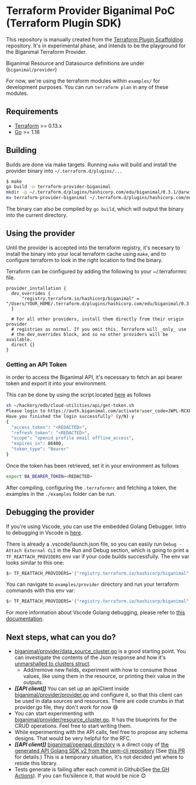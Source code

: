 # Terraform Provider Biganimal PoC (Terraform Plugin SDK)

This repository is manually created from the [Terraform Plugin Scaffolding](https://github.com/hashicorp/terraform-provider-scaffolding) repository.
It's in experimental phase, and intends to be the playground for the Biganimal Terraform Provider.

Biganimal Resource and Datasource definitions are under (`biganimal/provider`)

For now, we're using the terraform modules within `examples/` for development purposes. You can run `terraform plan` in any of these modules.

## Requirements

- [Terraform](https://www.terraform.io/downloads.html) >= 0.13.x
- [Go](https://golang.org/doc/install) >= 1.18

## Building

Builds are done via make targets.  Running `make` will build and install the provider binary into `~/.terraform.d/plugins/...`

```bash
$ make
go build -o terraform-provider-biganimal
mkdir -p ~/.terraform.d/plugins/hashicorp.com/edu/biganimal/0.3.1/darwin_amd64
mv terraform-provider-biganimal ~/.terraform.d/plugins/hashicorp.com/edu/biganimal/0.3.1/darwin_amd64
```

The binary can also be compiled by `go build`, which will output the binary into the current directory.

## Using the provider

Until the provider is accepted into the terraform registry, it's necesary to install the binary into your local terraform cache using `make`, and to configure terraform to look in the right location to find the binary.

Terraform can be configured by adding the following to your ~/.terraformrc file.

```hcl
provider_installation {
  dev_overrides {
      "registry.terraform.io/hashicorp/biganimal" = "/Users/YOUR_HOME/.terraform.d/plugins/hashicorp.com/edu/biganimal/0.3.1/darwin_amd64"
  }

  # For all other providers, install them directly from their origin provider
  # registries as normal. If you omit this, Terraform will _only_ use
  # the dev_overrides block, and so no other providers will be available.
  direct {}
}
```

### Getting an API Token

in order to access the Biganimal API, it's necessary to fetch an api bearer token and export it into your environment.

This can be done by using the script located [here](https://github.com/EnterpriseDB/cloud-utilities/blob/main/api/get-token.sh) as follows

```bash
sh ~/hackery/edb/cloud-utilities/api/get-token.sh
Please login to https://auth.biganimal.com/activate?user_code=JWPL-RCXL with your BigAnimal account
Have you finished the login successfully? (y/N) y
{
  "access_token": "<REDACTED>",
  "refresh_token": "<REDACTED>",
  "scope": "openid profile email offline_access",
  "expires_in": 86400,
  "token_type": "Bearer"
}
```

Once the token has been retrieved, set it in your environment as follows

```bash
export BA_BEARER_TOKEN=<REDACTED>
```

After compiling, configuring the `.terraformrc` and fetching a token, the examples in the `./examples` folder can be run.

## Debugging the provider

If you're using Vscode, you can use the embedded Golang Debugger. Intro to debugging in Vscode is [here](https://code.visualstudio.com/docs/editor/debugging).

There is already a .vscode/launch.json file, so you can easily run `Debug - Attach External CLI` in the Run and Debug section, which is going to print a `TF_REATTACH_PROVIDERS` env var if your code builds successfully. The env var looks similar to this one:

```bash
$> TF_REATTACH_PROVIDERS='{"registry.terraform.io/hashicorp/biganimal":{"Protocol":"grpc","ProtocolVersion":5,"Pid":14123,"Test":true,"Addr":{"Network":"unix","String":"/var/folders/99/kt3b7rgn7wbcc55jt9zv_rch0000gn/T/plugin608643082"}}}'
```

You can navigate to `examples/provider` directory and run your terraform commands with this env var:

```bash
$> TF_REATTACH_PROVIDERS='{"registry.terraform.io/hashicorp/biganimal":{"Protocol":"grpc","ProtocolVersion":5,"Pid":14123,"Test":true,"Addr":{"Network":"unix","String":"/var/folders/99/kt3b7rgn7wbcc55jt9zv_rch0000gn/T/plugin608643082"}}}' terraform plan
```

For more information about Vscode Golang debugging, please refer to [this documentation](https://github.com/golang/vscode-go/blob/master/docs/debugging.md).

## Next steps, what can you do?

- [biganimal/provider/data_source_cluster.go](./biganimal/provider/data_source_cluster.go) is a good starting point. You can investigate the contents of the Json response and how it's [unmarshalled to clusters struct](https://github.com/EnterpriseDB/terraform-provider-biganimal/blob/b96336c0cb06d481854cdf0db0688de694e02a71/biganimal/provider/data_source_cluster.go#L103).
  - Add/remove new fields, experiment with how to consume those values, like using them in the resource, or printing their value in the outputs.
- _**[[API client]]**_ You can set up an apiClient inside [biganimal/provider/provider.go](./biganimal/provider/provider.go) and configure it, so that this client can be used in data sources and resources. There are code crumbs in that provider.go file, they don't work for now 😅
- You can start experimenting with [biganimal/provider/resource_cluster.go](biganimal/provider/resource_cluster.go). It has the blueprints for the CRUD operations. Feel free to start writing them.
- While experimenting with the API calls, feel free to propose any schema designs. That would be very helpful for the RFC.
- _**[[API client]]**_ [biganimal/openapi directory](./biganimal/openapi/)  is a direct copy of [the generated API Golang SDK v2 from the upm-cli repository](https://github.com/EnterpriseDB/upm-cli/tree/yh-8468-sdk-v2/generated/apiv2) (See [this PR](https://github.com/EnterpriseDB/upm-cli/pull/242) for details.) This is a temporary situation, It's not decided yet where to reside this library.
- Tests generate is failing after each commit in Github(See [the GH Actions](https://github.com/EnterpriseDB/terraform-provider-biganimal/actions)). If you can fix/silence it, that would be nice 😊

